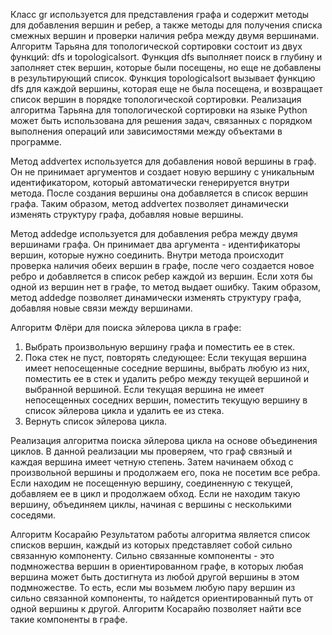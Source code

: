 Класс gr используется для представления графа и содержит методы для добавления вершин и ребер, а также методы для получения списка смежных вершин и проверки наличия ребра между двумя вершинами.
Алгоритм Тарьяна для топологической сортировки состоит из двух функций: dfs и topologicalsort. Функция dfs выполняет поиск в глубину и заполняет стек вершин, которые были посещены, но еще не добавлены в результирующий список. Функция topologicalsort вызывает функцию dfs для каждой вершины, которая еще не была посещена, и возвращает список вершин в порядке топологической сортировки.
Реализация алгоритма Тарьяна для топологической сортировки на языке Python может быть использована для решения задач, связанных с порядком выполнения операций или зависимостями между объектами в программе.

Метод addvertex используется для добавления новой вершины в граф. Он не принимает аргументов и создает новую вершину с уникальным идентификатором, который автоматически генерируется внутри метода. После создания вершины она добавляется в список вершин графа. Таким образом, метод addvertex позволяет динамически изменять структуру графа, добавляя новые вершины.

Метод addedge используется для добавления ребра между двумя вершинами графа. Он принимает два аргумента - идентификаторы вершин, которые нужно соединить. Внутри метода происходит проверка наличия обеих вершин в графе, после чего создается новое ребро и добавляется в список ребер каждой из вершин. Если хотя бы одной из вершин нет в графе, то метод выдает ошибку. Таким образом, метод addedge позволяет динамически изменять структуру графа, добавляя новые связи между вершинами.


Алгоритм Флёри для поиска эйлерова цикла в графе:
1. Выбрать произвольную вершину графа и поместить ее в стек.
2. Пока стек не пуст, повторять следующее: Если текущая вершина имеет непосещенные соседние вершины, выбрать любую из них, поместить ее в стек и удалить ребро между текущей вершиной и выбранной вершиной. Если текущая вершина не имеет непосещенных соседних вершин, поместить текущую вершину в список эйлерова цикла и удалить ее из стека.
3. Вернуть список эйлерова цикла.


Реализация алгоритма поиска эйлерова цикла на основе объединения циклов.
В данной реализации мы проверяем, что граф связный и каждая вершина имеет четную степень. Затем начинаем обход с произвольной вершины и продолжаем его, пока не посетим все ребра. Если находим не посещенную вершину, соединенную с текущей, добавляем ее в цикл и продолжаем обход. Если не находим такую вершину, объединяем циклы, начиная с вершины с несколькими соседями.

Алгоритм Косарайю
Результатом работы алгоритма является список списков вершин, каждый из которых представляет собой сильно связанную компоненту.
Сильно связанные компоненты - это подмножества вершин в ориентированном графе, в которых любая вершина может быть достигнута из любой другой вершины в этом подмножестве. То есть, если мы возьмем любую пару вершин из сильно связанной компоненты, то найдется ориентированный путь от одной вершины к другой. Алгоритм Косарайю позволяет найти все такие компоненты в графе.

